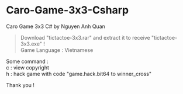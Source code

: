 # Caro-Game-3x3-Csharp
Caro Game 3x3 C# by Nguyen Anh Quan

> Download "tictactoe-3x3.rar" and extract it to receive "tictactoe-3x3.exe" !\
> Game Language : Vietnamese

Some command :\
c : view copyright\
h : hack game with code "game.hack.bit64 <player> to winner_cross"
  
Thank you ! 
